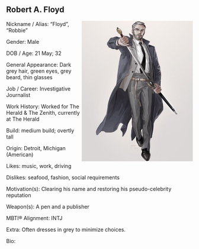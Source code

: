 ## Robert A. Floyd
<img align="right" width="300" height="380" src="https://github.com/quantum-satire/theZenith/blob/master/2D42BEC4-DB90-44F1-9C78-D8D223DB9864.jpeg">

Nickname / Alias: “Floyd”, “Robbie”

Gender: Male

DOB / Age: 21 May; 32

General Appearance: Dark grey hair, green eyes, grey beard, thin glasses

Job / Career: Investigative Journalist

Work History: Worked for The Herald & The Zenith, currently at The Herald

Build: medium build; overtly tall

Origin: Detroit, Michigan (American)

Likes: music, work, driving

Dislikes: seafood, fashion, social requirements

Motivation(s): Clearing his name and restoring his pseudo-celebrity reputation

Weapon(s): A pen and a publisher

MBTI® Alignment: INTJ

Extra: Often dresses in grey to minimize choices.

Bio: 
